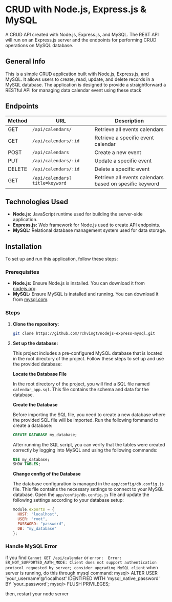 # CRUD with Node.js, Express.js & MySQL

A CRUD API created with Node.js, Express.js, and MySQL. The REST API will run on an Express.js server and the endpoints for performing CRUD operations on MySQL database. 

## General Info
This is a simple CRUD application built with Node.js, Express.js, and MySQL. It allows users to create, read, update, and delete records in a MySQL database. The application is designed to provide a straightforward a RESTful API for managing data calendar event using these stack

## Endpoints

| Method | URL                          | Description                        |
|--------|------------------------------|------------------------------------|
| GET    | `/api/calendars/`             | Retrieve all events calendars      |
| GET    | `/api/calendars/:id`          | Retrieve a specific event calendar |
| POST   | `/api/calendars`              | Create a new event                |
| PUT    | `/api/calendars/:id`          | Update a specific event           |
| DELETE | `/api/calendars/:id`          | Delete a specific event           |
| GET    | `/api/calendars?title=keyword`          | Retrieve all events calendars based on spesific keyword           |

## Technologies Used

- **Node.js:** JavaScript runtime used for building the server-side application.
- **Express.js:** Web framework for Node.js used to create API endpoints.
- **MySQL:** Relational database management system used for data storage.

## Installation

To set up and run this application, follow these steps:

### Prerequisites

- **Node.js:** Ensure Node.js is installed. You can download it from [nodejs.org](https://nodejs.org/).
- **MySQL:** Ensure MySQL is installed and running. You can download it from [mysql.com](https://www.mysql.com/).

### Steps

1. **Clone the repository:**
   ```sh
   git clone https://github.com/rchvingt/nodejs-express-mysql.git

2. **Set up the database:**
    
    
    This project includes a pre-configured MySQL database that is located in the root directory of the project. Follow these steps to set up and use the provided database:

    **Locate the Database File** 

    In the root directory of the project, you will find a SQL file named `calendar_app.sql`. This file contains the schema and data for the database.

    **Create the Database** 

    Before importing the SQL file, you need to create a new database where the provided SQL file will be imported. Run the following fommand to create a database: 

   ```sql
   CREATE DATABASE my_database;
    ```


    After running the SQL script, you can verify that the tables were created correctly by logging into MySQL and using the following commands:

    ```sql
    USE my_database;
    SHOW TABLES;
    ```
    
   
    **Change config of the Database**


    The database configuration is managed in the `app/config/db.config.js` file. This file contains the necessary settings to connect to your MySQL database. Open the `app/config/db.config.js` file and update the following settings according to your database setup:

    ```javascript
    module.exports = {
      HOST: "localhost",
      USER: "root",
      PASSWORD: "password",
      DB: "my_database"
    };
    ```

 

### Handle MySQL Error 
if you find `Cannot GET /api/calendar` or `error:  Error: ER_NOT_SUPPORTED_AUTH_MODE: Client does not support authentication protocol requested by server; consider upgrading MySQL client` when server is running, do this through mysql command:
mysql>   ALTER USER 'your_username'@'localhost' IDENTIFIED WITH 'mysql_native_password' BY 'your_password';
mysql>   FLUSH PRIVILEGES;

then, restart your node server